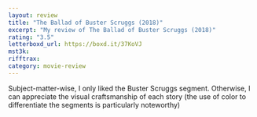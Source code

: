 ```yaml
---
layout: review
title: "The Ballad of Buster Scruggs (2018)"
excerpt: "My review of The Ballad of Buster Scruggs (2018)"
rating: "3.5"
letterboxd_url: https://boxd.it/37KoVJ
mst3k:
rifftrax:
category: movie-review
---
```


Subject-matter-wise, I only liked the Buster Scruggs segment. Otherwise, I can appreciate the visual craftsmanship of each story (the use of color to differentiate the segments is particularly noteworthy)
